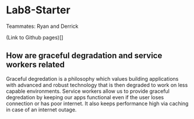 # Lab8-Starter

Teammates: Ryan and Derrick

(Link to Github pages)[]

## How are graceful degradation and service workers related

Graceful degredation is a philosophy which values building applications with advanced and robust technology that is then degraded to work on less capable environments. Service workers allow us to provide graceful degredation by keeping our apps functional even if the user loses connection or has poor internet. It also keeps performance high via caching in case of an internet outage.


